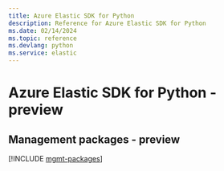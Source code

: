 ```yaml
---
title: Azure Elastic SDK for Python
description: Reference for Azure Elastic SDK for Python
ms.date: 02/14/2024
ms.topic: reference
ms.devlang: python
ms.service: elastic
---
```

# Azure Elastic SDK for Python - preview

## Management packages - preview
[!INCLUDE [mgmt-packages](elastic-mgmt-index.md)]